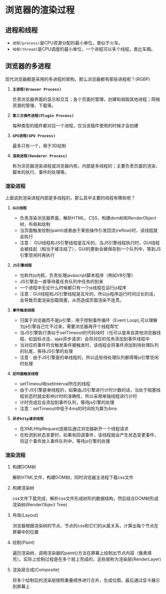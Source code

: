 
# 浏览器的渲染过程

## 进程和线程

* `进程(process)`是CPU资源分配的最小单位，类似于火车。
* `线程(thread)`是CPU调度的最小单位，一个进程可以多个线程，类比车厢。 

## 浏览器的多进程

现代浏览器都是采用的多进程的架构，那么浏览器都有那些进程呢？(RGBP)

1. **`主进程(Browser Process)`** 

    负责浏览器界面的显示和交互；各个页面的管理，创建和销毁其他进程；网络资源的管理、下载等。

2. **`第三方插件进程(Plugin Process)`**

    每种类型的插件都对应一个进程，仅当该插件使用的时候才会创建

3. **`GPU进程(GPU Process)`**

    最多只有一个，用于3D绘制

4. **`渲染进程(Renderer Process)`**

    称为浏览器渲染进程或浏览器内核，内部是多线程的；主要负责页面的渲染、脚本的执行、事件的处理等。

### 渲染进程

上面说到渲染进程内部是多线程的，那么其中主要的线程有哪些呢？

1. **`GUI线程`**

    * 负责渲染浏览器界面，解析HTML、CSS，构建dom树和RenderObject树，布局和绘制
    * 当页面触发绘制(paint)或者由于某些操作引发回流(reflow)时，该线程就会执行
    * 注意： GUI线程和JS引擎线程是互斥的，当JS引擎线程执行时，GUI线程会被挂起（相当于被冻结了），GUI的更新会被保存到一个队列中，等到JS引擎空闲时再执行


2. **`JS引擎线程`**

    * 也称作js内核，负责处理javascript脚本程序（例如V8引擎）
    * JS引擎会一直等待着任务队列中任务的到来
    * 一个进程中无论什么时候都只有一个js线程在运行js程序
    * 注意：GUI线程和JS引擎线程是互斥的，所以js程序运行时间过长的话，会导致页面渲染加载阻塞，从而造成页面渲染不连贯。

3. **`事件触发线程`**

    * 归属于浏览器而不是js引擎，用于控制事件循环（Event Loop),可以理解为js引擎自己忙不过来，需要浏览器再开个线程帮忙
    * 当JS引擎执行类似于setTimeout的代码块时（也可以是来自其他浏览器线程，如鼠标点击、ajax异步请求）会将对应的任务添加到事件线程中
    * 当对应的事件符合触发条件被触发时，该线程会将事件添加到待处理队列的队尾，等待JS引擎的处理
    * 注意：由于JS引擎是的单线程的，所以这些待处理队列都得等js引擎空闲时处理

4. **`定时器触发线程`**

    * setTimeout和setInterval所在的线程
    * 由于JS引擎是单线程的，如果由JS引擎进行计时计数的话，当处于阻塞线程状态时就会影响计时的准确性，所以采用单独线程进行计时
    * 计时完成后会添加到事件队列，等待js引擎的处理
    * 注意：setTimeout中低于4ms的时间将为算为4ms

5. **`异步http请求线程`**

    * 在XMLHttpRequest连接后通过浏览器新开一个线程请求
    * 在检测到状态变更时，如果有回调事件，该线程就会产生状态变更事件，将这个事件放入事件队列中，等待js引擎的处理
    
### 渲染流程

1. 构建DOM树

     解析HTML文件，构建DOM树，同时浏览器主进程下载css文件

2. 构建渲染树

    css文件下载完成，解析css文件形成树形的数据结构，然后结合DOM树形成渲染树(RenderObject Tree)

3. 布局(Layout)

    浏览器根据渲染树的节点、节点的css和它们的从属关系，计算出每个节点在屏幕中的位置

4. 绘制(Paint)

    遍历渲染树，调用渲染器的paint()方法在屏幕上绘制出节点内容（像素填充）。实际上绘制过程是在多个层上完成的，这些层称为渲染层(RenderLayer)

5. 渲染层合成(Composite)

    将多个绘制后的渲染层按照重叠顺序进行合并，生成位图，最后通过显卡展示到屏幕上